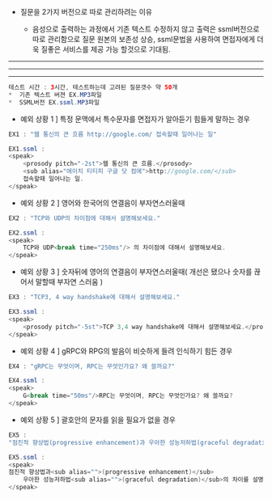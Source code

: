 - 질문을 2가지 버전으로 따로 관리하려는 이유 

  -  음성으로 출력하는 과정에서 기존 텍스트 수정하지 않고 출력은 ssml버전으로 따로 관리함으로 질문 원본의 보존성 상승, ssml문법을 사용하여 면접자에게 더욱 질좋은 서비스를 제공 가능 할것으로 기대됨.


---

---

---

```java
테스트 시간 : 3시간, 테스트하는데 고려된 질문갯수 약 50개
*  기존 텍스트 버젼 EX.MP3파일
*  SSML버전 EX.ssml.MP3파일
```

- 예외 상황 1 ]  특정 문맥에서 특수문자를 면접자가 알아듣기 힘들게 말하는 경우

```java
EX1 : "웹 통신의 큰 흐름 http://google.com/ 접속할때 일어나는 일"
```

```java
EX1.ssml : 
<speak>
	<prosody pitch="-2st">웹 통신의 큰 흐름.</prosody> 
    <sub alias="에이치 티티피 구글 닷 컴에">http://google.com/</sub>
	접속할때 일어나는 일.
</speak>
```

- 예외 상황 2 ] 영어와 한국어의 연결음이 부자연스러울때

```java
EX2 : "TCP와 UDP의 차이점에 대해서 설명해보세요."
```

```java
EX2.ssml : 
<speak> 
    TCP와 UDP<break time="250ms"/> 의 차이점에 대해서 설명해보세요.
</speak>
```

- 예외 상황 3 ] 숫자뒤에 영어의 연결음이 부자연스러울때( 개선은 됐으나 숫자를 끊어서 말할때 부자연 스러움 )

```java
EX3 : "TCP3, 4 way handshake에 대해서 설명해보세요."
```

```java
EX3.ssml : 
<speak>
    <prosody pitch="-5st">TCP 3,4 way handshake에 대해서 설명해보세요.</prosody>
</speak>
```

- 예외 상황 4 ] gRPC와 RPG의 발음이 비슷하게 들려 인식하기 힘든 경우

```java
EX4 : "gRPC는 무엇이며, RPC는 무엇인가요? 왜 쓸까요?"
```

```java
EX4.ssml : 
<speak>
	G<break time="50ms"/>RPC는 무엇이며, RPC는 무엇인가요? 왜 쓸까요?
</speak>
```

- 예외 상황 5 ]  괄호안의 문자를 읽을 필요가 없을 경우

```java
EX5 :
"점진적 향상법(progressive enhancement)과 우아한 성능저하법(graceful degradation)의 차이를 설명하실 수 있습니까?"
```

```java
EX5.ssml : 
<speak>
점진적 향상법과<sub alias="">(progressive enhancement)</sub>
    우아한 성능저하법<sub alias="">(graceful degradation)</sub>의 차이를 설명하실 수 있습니까?
</speak>
```

